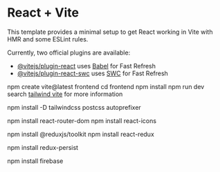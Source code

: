 # React + Vite

This template provides a minimal setup to get React working in Vite with HMR and some ESLint rules.

Currently, two official plugins are available:

- [@vitejs/plugin-react](https://github.com/vitejs/vite-plugin-react/blob/main/packages/plugin-react/README.md) uses [Babel](https://babeljs.io/) for Fast Refresh
- [@vitejs/plugin-react-swc](https://github.com/vitejs/vite-plugin-react-swc) uses [SWC](https://swc.rs/) for Fast Refresh

npm create vite@latest frontend
cd frontend
npm install
npm run dev
search [tailwind vite](https://tailwindcss.com/docs/guides/vite) for more information

npm install -D tailwindcss postcss autoprefixer

npm install react-router-dom
npm install react-icons

npm install @reduxjs/toolkit
npm install react-redux

npm install redux-persist

npm install firebase
